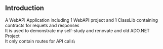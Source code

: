 ## Introduction
A WebAPI Application including 1 WebAPI project and 1 ClassLib containing contracts for requets and responses\
It is used to demonstrate my self-study and renovate and old ADO.NET Project\
It only contain routes for API calls\
